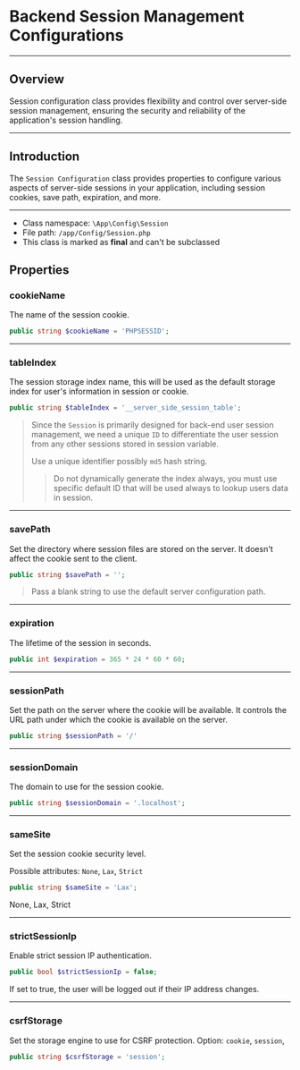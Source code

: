 # Backend Session Management Configurations

***

## Overview

Session configuration class provides flexibility and control over server-side session management, ensuring the security and reliability of the application's session handling.

***

## Introduction

The `Session Configuration` class provides properties to configure various aspects of server-side sessions in your application, including session cookies, save path, expiration, and more.

***

* Class namespace: `\App\Config\Session`
* File path: `/app/Config/Session.php`
* This class is marked as **final** and can't be subclassed

## Properties

### cookieName

The name of the session cookie.

```php
public string $cookieName = 'PHPSESSID';
```

***

### tableIndex

The session storage index name, this will be used as the default storage index for user's information in session or cookie.

```php
public string $tableIndex = '__server_side_session_table';
```

> Since the `Session` is primarily designed for back-end user session management, we need a unique `ID` to differentiate the user session from any other sessions  stored in session variable. 
> 
> Use a unique identifier possibly `md5` hash string.
> > Do not dynamically generate the index always, you must use specific default ID that will be used always to lookup users data in session.

***

### savePath

Set the directory where session files are stored on the server.
It doesn't affect the cookie sent to the client.

```php
public string $savePath = '';
```

> Pass a blank string to use the default server configuration path.

***

### expiration

The lifetime of the session in seconds.

```php
public int $expiration = 365 * 24 * 60 * 60;
```

***

### sessionPath

Set the path on the server where the cookie will be available. 
It controls the URL path under which the cookie is available on the server.

```php
public string $sessionPath = '/'
```

***

### sessionDomain

The domain to use for the session cookie.

```php
public string $sessionDomain = '.localhost';
```

***

### sameSite

Set the session cookie security level.

Possible attributes: `None`, `Lax`, `Strict`

```php
public string $sameSite = 'Lax';
```

None, Lax, Strict

***

### strictSessionIp

Enable strict session IP authentication.

```php
public bool $strictSessionIp = false;
```

If set to true, the user will be logged out if their IP address changes.

***

### csrfStorage

Set the storage engine to use for CSRF protection.
Option: `cookie`, `session`,

```php
public string $csrfStorage = 'session';
```